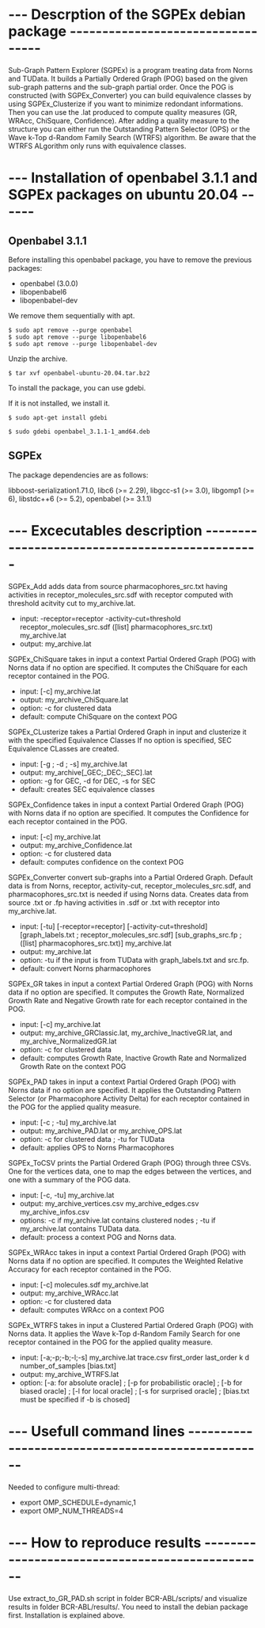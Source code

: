 # --- Descrption of the SGPEx debian package  ----------------------------------

Sub-Graph Pattern Explorer (SGPEx) is a program treating data from Norns and
TUData. It builds a Partially Ordered Graph (POG) based on the given sub-graph
patterns and the sub-graph partial order. Once the POG is constructed (with
SGPEx_Converter) you can build equivalence classes by using SGPEx_Clusterize if
you want to minimize redondant informations. Then you can use the .lat produced
to compute quality measures (GR, WRAcc, ChiSquare, Confidence). After adding a
quality measure to the structure you can either run the Outstanding Pattern
Selector (OPS) or the Wave k-Top d-Random Family Search (WTRFS) algorithm.
Be aware that the WTRFS ALgorithm only runs with equivalence classes.


# --- Installation of openbabel 3.1.1 and SGPEx packages on ubuntu 20.04  ------

## Openbabel 3.1.1

Before installing this openbabel package, you have to remove the previous packages:

* openbabel (3.0.0)
* libopenbabel6
* libopenbabel-dev

We remove them sequentially with apt.

```
$ sudo apt remove --purge openbabel
$ sudo apt remove --purge libopenbabel6
$ sudo apt remove --purge libopenbabel-dev
```

Unzip the archive.

```
$ tar xvf openbabel-ubuntu-20.04.tar.bz2
```

To install the package, you can use gdebi.

If it is not installed, we install it.

```
$ sudo apt-get install gdebi

$ sudo gdebi openbabel_3.1.1-1_amd64.deb
```

## SGPEx

The package dependencies are as follows:

libboost-serialization1.71.0, libc6 (>= 2.29), libgcc-s1 (>= 3.0), libgomp1 (>= 6), libstdc++6 (>= 5.2), openbabel (>= 3.1.1)


# ---  Excecutables description  -----------------------------------------------

SGPEx_Add adds data from source pharmacophores_src.txt having activities in
receptor_molecules_src.sdf with receptor computed with threshold acitvity cut 
to my_archive.lat.
  - input: -receptor=receptor -activity-cut=threshold receptor_molecules_src.sdf ([list] pharmacophores_src.txt) my_archive.lat
  - output: my_archive.lat
  
     
SGPEx_ChiSquare takes in input a context Partial Ordered Graph (POG) with Norns
data if no option are specified. It computes the ChiSquare for each receptor
contained in the POG.
  - input: [-c] my_archive.lat
  - output: my_archive_ChiSquare.lat
  - option: -c for clustered data
  - default: compute ChiSquare on the context POG
  
  
SGPEx_CLusterize takes a Partial Ordered Graph in input and clusterize it with
the specified Equivalence Classes If no option is specified, SEC Equivalence
CLasses are created.
  - input: [-g ; -d ; -s] my_archive.lat
  - output: my_archive[_GEC;_DEC;_SEC].lat
  - option: -g for GEC, -d for DEC, -s for SEC
  - default: creates SEC equivalence classes


SGPEx_Confidence takes in input a context Partial Ordered Graph (POG) with
Norns data if no option are specified. It computes the Confidence for each
receptor contained in the POG.
  - input: [-c] my_archive.lat
  - output: my_archive_Confidence.lat
  - option: -c for clustered data
  - default: computes confidence on the context POG


SGPEx_Converter convert sub-graphs into a Partial Ordered Graph. Default data
is from Norns, receptor, activity-cut, receptor_molecules_src.sdf, and
pharmacophores_src.txt is needed if using Norns data. Creates data from source
.txt or .fp having activities in .sdf or .txt with receptor into my_archive.lat.
  - input: [-tu] [-receptor=receptor] [-activity-cut=threshold] [graph_labels.txt ; receptor_molecules_src.sdf] [sub_graphs_src.fp ; ([list] pharmacophores_src.txt)] my_archive.lat
  - output: my_archive.lat
  - option: -tu if the input is from TUData with graph_labels.txt and src.fp.
  - default: convert Norns pharmacophores
                
                
SGPEx_GR takes in input a context Partial Ordered Graph (POG) with Norns data
if no option are specified. It computes the Growth Rate, Normalized Growth Rate
and Negative Growth rate for each receptor contained in the POG.
  - input: [-c] my_archive.lat
  - output: my_archive_GRClassic.lat, my_archive_InactiveGR.lat, and my_archive_NormalizedGR.lat
  - option: -c for clustered data
  - default: computes Growth Rate, Inactive Growth Rate and Normalized Growth Rate on the context POG


SGPEx_PAD takes in input a context Partial Ordered Graph (POG) with Norns data
if no option are specified. It applies the Outstanding Pattern Selector (or
Pharmacophore Activity Delta) for each receptor contained in the POG for the
applied quality measure.
  - input: [-c ; -tu] my_archive.lat
  - output: my_archive_PAD.lat or my_archive_OPS.lat
  - option: -c for clustered data ; -tu for TUData
  - default: applies OPS to Norns Pharmacophores


SGPEx_ToCSV prints the Partial Ordered Graph (POG) through three CSVs. One for
the vertices data, one to map the edges between the vertices, and one with a
summary of the POG data.
  - input: [-c, -tu] my_archive.lat
  - output: my_archive_vertices.csv my_archive_edges.csv my_archive_infos.csv
  - options: -c if my_archive.lat contains clustered nodes ; -tu if my_archive.lat contains TUData data.
  - default: process a context POG and Norns data.


SGPEx_WRAcc takes in input a context Partial Ordered Graph (POG) with Norns
data if no option are specified. It computes the Weighted Relative Accuracy
for each receptor contained in the POG.
  - input: [-c] molecules.sdf my_archive.lat
  - output: my_archive_WRAcc.lat
  - option: -c for clustered data
  - default: computes WRAcc on a context POG


SGPEx_WTRFS takes in input a Clustered Partial Ordered Graph (POG) with Norns
data. It applies the Wave k-Top d-Random Family Search for one receptor
contained in the POG for the applied quality measure.
  - input: [-a;-p;-b;-l;-s] my_archive.lat trace.csv first_order last_order k d number_of_samples [bias.txt]
  - output: my_archive_WTRFS.lat
  - option: [-a: for absolute oracle] ; [-p for probabilistic oracle]
    ; [-b for biased oracle] ; [-l for local oracle] ; [-s for surprised oracle]
    ; [bias.txt must be specified if -b is chosed]

 
# ---  Usefull command lines  --------------------------------------------------

Needed to configure multi-thread:
- export OMP_SCHEDULE=dynamic,1
- export OMP_NUM_THREADS=4

# --- How to reproduce results  ------------------------------------------------
Use extract_to_GR_PAD.sh script in folder BCR-ABL/scripts/ and visualize results
in folder BCR-ABL/results/. You need to install the debian package first.
Installation is explained above.
